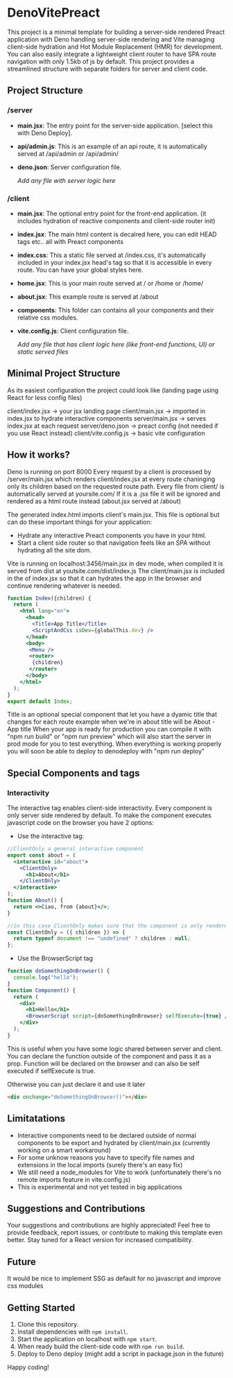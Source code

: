 # DenoVitePreact

This project is a minimal template for building a server-side rendered Preact application with Deno handling server-side rendering and Vite managing client-side hydration and Hot Module Replacement (HMR) for development.
You can also easily integrate a lightweight client router to have SPA route navigation with only 1.5kb of js by default.
This project provides a streamlined structure with separate folders for server and client code.

## Project Structure

### /server

- **main.jsx**: The entry point for the server-side application. [select this with Deno Deploy].
- **api/admin.js**: This is an example of an api route, it is automatically served at /api/admin or /api/admin/
- **deno.json**: Server configuration file.

  _Add any file with server logic here_

### /client

- **main.jsx**: The optional entry point for the front-end application. (it includes hydration of reactive components and client-side router init)
- **index.jsx**: The main html content is decalred here, you can edit HEAD tags etc.. all with Preact components
- **index.css**: This a static file served at /index.css, it's automatically included in your index.jsx head's tag so that it is accessible in every route. You can have your global styles here.
- **home.jsx**: This is your main route served at / or /home or /home/
- **about.jsx**: This example route is served at /about
- **components**: This folder can contains all your components and their relative css modules.
- **vite.config.js**: Client configuration file.

  _Add any file that has client logic here (like front-end functions, UI) or static served files_

## Minimal Project Structure

As its easiest configuration the project could look like (landing page using React for less config files)

client/index.jsx -> your jsx landing page
client/main.jsx -> imported in index.jsx to hydrate interactive components
server/main.jsx -> serves index.jsx at each request
server/deno.json -> preact config (not needed if you use React instead)
client/vite.config.js -> basic vite configuration

## How it works?

Deno is running on port 8000
Every request by a client is processed by /server/main.jsx which renders client/index.jsx at every route chaninging only its children based on the requested route path.
Every file from client/ is automatically served at yoursite.com/
If it is a .jsx file it will be ignored and rendered as a html route instead (about.jsx served at /about)

The generated index.html imports client's main.jsx. This file is optional but can do these important things for your application:

- Hydrate any interactive Preact components you have in your html.
- Start a client side router so that navigation feels like an SPA without hydrating all the site dom.

Vite is running on localhost:3456/main.jsx in dev mode, when compiled it is served from dist at youtsite.com/dist/index.js
The client/main.jsx is included in the <head> of index.jsx so that it can hydrates the app in the browser and continue rendering whatever is needed.

```jsx
function Index({children) {
  return (
    <html lang="en">
      <head>
        <Title>App Title</Title>
        <ScriptAndCss isDev={globalThis.dev} />
      </head>
      <body>
       <Menu />
       <router>
        {children}
       </router>
      </body>
    </html>
  );
}
export default Index;
```

Title is an optional special component that let you have a dyamic title that changes for each route example when we're in about title will be About - App title
When your app is ready for production you can compile it with "npm run build" or "npm run preview" which will also start the server in prod mode for you to test everything.
When everything is working properly you will soon be able to deploy to denodeploy with "npm run deploy"

## Special Components and tags

### Interactivity

The interactive tag enables client-side interactivity. Every component is only server side rendered by default. To make the component executes javascript code on the browser you have 2 options:

- Use the interactive tag:

```jsx
//ClientOnly a general interactive component
export const about = (
  <interactive id="about">
    <ClientOnly>
      <h1>About</h1>
    </ClientOnly>
  </interactive>
);
function About() {
  return <>Ciao, from {about}</>;
}

//in this case ClientOnly makes sure that the component is only rendered on the client side, useful when you have components with browser only logic and you want to avoid rendering them on the server
const ClientOnly = ({ children }) => {
  return typeof document !== "undefined" ? children : null;
};
```

- Use the BrowserScript tag

```jsx
function doSomethingOnBrowser() {
  console.log("hello");
}
function Component() {
  return (
    <div>
      <h1>Hello</h1>
      <BrowserScript script={doSomethingOnBrowser} selfExecute={true} />
    </div>
  );
}
```

This is useful when you have some logic shared between server and client.
You can declare the function outside of the component and pass it as a prop.
Function will be declared on the browser and can also be self executed if selfExecute is true.

Otherwise you can just declare it and use it later

```html
<div onchange="doSomethingOnBrowser()"></div>
```

## Limitatations

- Interactive components need to be declared outside of normal components to be export and hydrated by client/main.jsx (currently working on a smart workaround)
- For some unknow reasons you have to specify file names and extensions in the local imports (surely there's an easy fix)
- We still need a node_modules for Vite to work (unfortunately there's no remote imports feature in vite.config.js)
- This is experimental and not yet tested in big applications

## Suggestions and Contributions

Your suggestions and contributions are highly appreciated! Feel free to provide feedback, report issues, or contribute to making this template even better. Stay tuned for a React version for increased compatibility.

## Future

It would be nice to implement SSG as default for no javascript and improve css modules

## Getting Started

1. Clone this repository.
2. Install dependencies with `npm install`.
3. Start the application on localhost with `npm start`.
4. When ready build the client-side code with `npm run build`.
5. Deploy to Deno deploy (might add a script in package.json in the future)

Happy coding!
